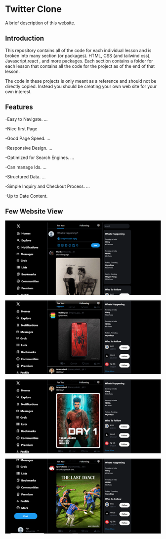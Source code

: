 
# Twitter Clone

A brief description of this website.
## Introduction
This repository contains all of the code for each individual lesson and is broken into many section (or packages). HTML, CSS (and tailwind css), Javascript,react , and more packages. Each section contains a folder for each lesson that contains all the code for the project as of the end of that lesson.

The code in these projects is only meant as a reference and should not be directly copied. Instead you should be creating your own web site for your own interest.
## Features

-Easy to Navigate. ...

-Nice first Page

-Good Page Speed. ...

-Responsive Design. ...

-Optimized for Search Engines. ...

-Can manage Ids. ...

-Structured Data. ...

-Simple Inquiry and Checkout Process. ...

-Up to Date Content.



## Few Website View

![img 1](https://github.com/Riyak05/TwitterApp_Clone/blob/main/Images/Twitter1.PNG?raw=true)

![img 1](https://github.com/Riyak05/TwitterApp_Clone/blob/main/Images/Twitter2.PNG?raw=true)

![img 1](https://github.com/Riyak05/TwitterApp_Clone/blob/main/Images/Twitter3.PNG?raw=true)

![img 1](https://github.com/Riyak05/TwitterApp_Clone/blob/main/Images/Twitter4.PNG?raw=true)



